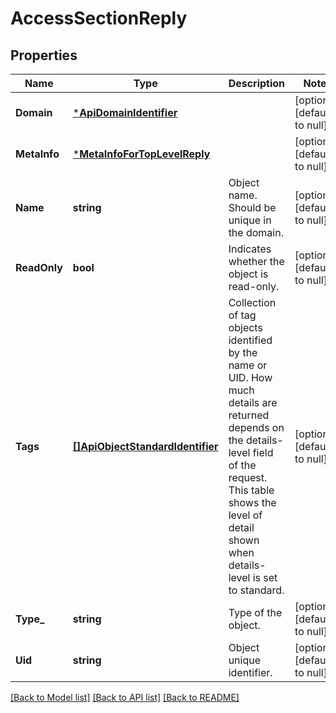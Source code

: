 # AccessSectionReply

## Properties
Name | Type | Description | Notes
------------ | ------------- | ------------- | -------------
**Domain** | [***ApiDomainIdentifier**](ApiDomainIdentifier.md) |  | [optional] [default to null]
**MetaInfo** | [***MetaInfoForTopLevelReply**](MetaInfoForTopLevelReply.md) |  | [optional] [default to null]
**Name** | **string** | Object name. Should be unique in the domain. | [optional] [default to null]
**ReadOnly** | **bool** | Indicates whether the object is read-only. | [optional] [default to null]
**Tags** | [**[]ApiObjectStandardIdentifier**](ApiObjectStandardIdentifier.md) | Collection of tag objects identified by the name or UID. How much details are returned depends on the details-level field of the request. This table shows the level of detail shown when details-level is set to standard. | [optional] [default to null]
**Type_** | **string** | Type of the object. | [optional] [default to null]
**Uid** | **string** | Object unique identifier. | [optional] [default to null]

[[Back to Model list]](../README.md#documentation-for-models) [[Back to API list]](../README.md#documentation-for-api-endpoints) [[Back to README]](../README.md)


